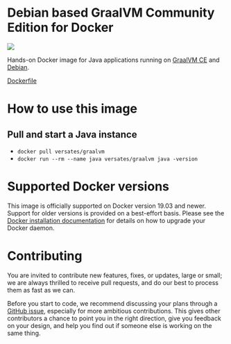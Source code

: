 # Debian based GraalVM Community Edition for Docker
[![](https://images.microbadger.com/badges/image/versates/graalvm.svg)](https://microbadger.com/images/versates/graalvm "Get your own image badge on microbadger.com")


Hands-on Docker image for Java applications running on [GraalVM CE](https://www.graalvm.org) and [Debian](https://www.debian.org).

[Dockerfile](https://github.com/versates/docker-graalvm/blob/master/Dockerfile)


# How to use this image
## Pull and start a Java instance
* `docker pull versates/graalvm`
* `docker run --rm --name java versates/graalvm java -version`

# Supported Docker versions
This image is officially supported on Docker version 19.03 and newer.
Support for older versions is provided on a best-effort basis.
Please see the [Docker installation documentation](https://docs.docker.com/install/) for details on how to upgrade your 
Docker daemon.

# Contributing
You are invited to contribute new features, fixes, or updates, large or small; we are always thrilled to receive pull 
requests, and do our best to process them as fast as we can.

Before you start to code, we recommend discussing your plans through a 
[GitHub issue](https://github.com/versates/docker-graalvm/issues), especially for more ambitious contributions. This 
gives other contributors a chance to point you in the right direction, give you feedback on your design, and help you 
find out if someone else is working on the same thing.